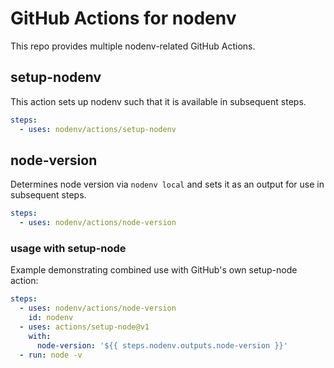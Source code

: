 # GitHub Actions for nodenv

This repo provides multiple nodenv-related GitHub Actions.

## setup-nodenv

This action sets up nodenv such that it is available in subsequent steps.

```yml
steps:
  - uses: nodenv/actions/setup-nodenv
```

## node-version

Determines node version via `nodenv local` and sets it as an output for use in subsequent steps.

```yml
steps:
  - uses: nodenv/actions/node-version
```

### usage with setup-node

Example demonstrating combined use with GitHub's own setup-node action:

```yml
steps:
  - uses: nodenv/actions/node-version
    id: nodenv
  - uses: actions/setup-node@v1
    with:
      node-version: '${{ steps.nodenv.outputs.node-version }}'
  - run: node -v
```
